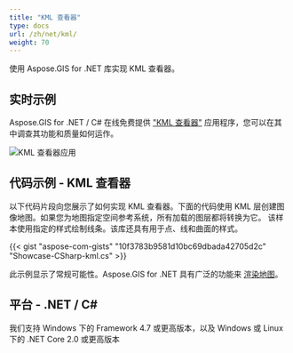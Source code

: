 ```yaml
---
title: "KML 查看器"
type: docs
url: /zh/net/kml/
weight: 70
---
```


使用 Aspose.GIS for .NET 库实现 KML 查看器。

## **实时示例**

Aspose.GIS for .NET / C# 在线免费提供 ["KML 查看器"](https://products.aspose.app/gis/viewer/kml) 应用程序，您可以在其中调查其功能和质量如何运作。

![KML 查看器应用](viewer.png)

## **代码示例 - KML 查看器**

以下代码片段向您展示了如何实现 KML 查看器。下面的代码使用 KML 层创建图像地图。如果您为地图指定空间参考系统，所有加载的图层都将转换为它。
该样本使用指定的样式绘制线条。该库还具有用于点、线和曲面的样式。

{{< gist "aspose-com-gists" "10f3783b9581d10bc69dbada42705d2c" "Showcase-CSharp-kml.cs" >}}

此示例显示了常规可能性。Aspose.GIS for .NET 具有广泛的功能来 [渲染地图](https://docs.aspose.com/gis/net/map-rendering/)。

## **平台 - .NET / C#**

我们支持 Windows 下的 Framework 4.7 或更高版本，以及 Windows 或 Linux 下的 .NET Core 2.0 或更高版本
